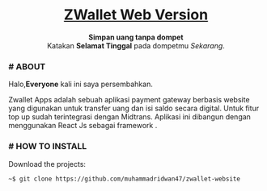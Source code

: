 <h1 align="center">
	<a href="https://zwallet.muhammadriduwan.com/">
		ZWallet Web Version
	</a>
</h1>

<p align="center">
	<strong>Simpan uang tanpa dompet</strong><br>
	Katakan <strong>Selamat Tinggal</strong> pada dompetmu <i>Sekarang</i>.
</p>


### # ABOUT

Halo,<strong>Everyone</strong> kali ini saya persembahkan.

Zwallet Apps adalah sebuah aplikasi payment gateway berbasis website yang digunakan untuk transfer uang dan isi saldo secara digital. Untuk fitur top up sudah terintegrasi dengan Midtrans. Aplikasi ini dibangun dengan menggunakan React Js sebagai framework .

### # HOW TO INSTALL

Download the projects:

```
~$ git clone https://github.com/muhammadridwan47/zwallet-website
